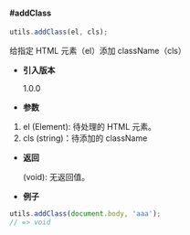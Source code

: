 #### #addClass

```javascript
utils.addClass(el, cls);
```

给指定 HTML 元素（el）添加 className（cls）

- **引入版本**

    1.0.0

- **参数**

1. el (Element): 待处理的 HTML 元素。
2. cls (string)：待添加的 className

- **返回**

    (void): 无返回值。

- **例子**

```javascript
utils.addClass(document.body, 'aaa');
// => void
```
